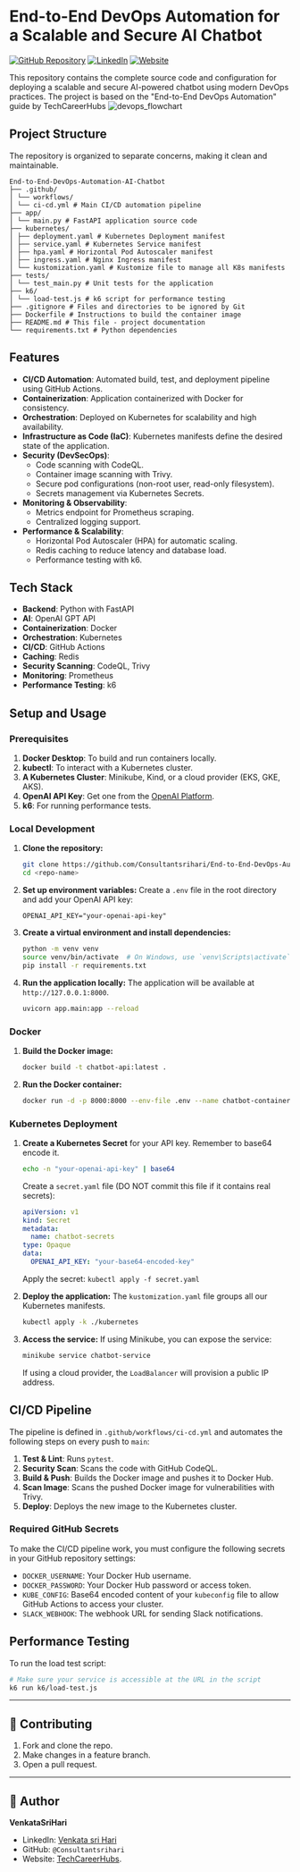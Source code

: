 # End-to-End DevOps Automation for a Scalable and Secure AI Chatbot

[![GitHub Repository](https://img.shields.io/badge/GitHub-View%20on%20GitHub-blue?logo=github)]((https://github.com/Consultantsrihari/End-to-End-DevOps-Automation-AI-Chatbot.git))
[![LinkedIn](https://img.shields.io/badge/LinkedIn-Connect-blue?logo=linkedin)](https://www.linkedin.com/in/VenkataSriHari)
[![Website](https://img.shields.io/badge/Website-Visit-green?logo=google-chrome)](https://Techcareerhubs.com)

This repository contains the complete source code and configuration for deploying a scalable and secure AI-powered chatbot using modern DevOps practices. The project is based on the "End-to-End DevOps Automation" guide by TechCareerHubs
![devops_flowchart](https://github.com/user-attachments/assets/e73bb0c0-9062-42ab-837b-dfa2a9e06460)


## Project Structure
The repository is organized to separate concerns, making it clean and maintainable.
```
End-to-End-DevOps-Automation-AI-Chatbot
├── .github/
│ └── workflows/
│ └── ci-cd.yml # Main CI/CD automation pipeline
├── app/
│ └── main.py # FastAPI application source code
├── kubernetes/
│ ├── deployment.yaml # Kubernetes Deployment manifest
│ ├── service.yaml # Kubernetes Service manifest
│ ├── hpa.yaml # Horizontal Pod Autoscaler manifest
│ ├── ingress.yaml # Nginx Ingress manifest
│ └── kustomization.yaml # Kustomize file to manage all K8s manifests
├── tests/
│ └── test_main.py # Unit tests for the application
├── k6/
│ └── load-test.js # k6 script for performance testing
├── .gitignore # Files and directories to be ignored by Git
├── Dockerfile # Instructions to build the container image
├── README.md # This file - project documentation
└── requirements.txt # Python dependencies
```

## Features
- **CI/CD Automation**: Automated build, test, and deployment pipeline using GitHub Actions.
- **Containerization**: Application containerized with Docker for consistency.
- **Orchestration**: Deployed on Kubernetes for scalability and high availability.
- **Infrastructure as Code (IaC)**: Kubernetes manifests define the desired state of the application.
- **Security (DevSecOps)**:
  - Code scanning with CodeQL.
  - Container image scanning with Trivy.
  - Secure pod configurations (non-root user, read-only filesystem).
  - Secrets management via Kubernetes Secrets.
- **Monitoring & Observability**:
  - Metrics endpoint for Prometheus scraping.
  - Centralized logging support.
- **Performance & Scalability**:
  - Horizontal Pod Autoscaler (HPA) for automatic scaling.
  - Redis caching to reduce latency and database load.
  - Performance testing with k6.

## Tech Stack
- **Backend**: Python with FastAPI
- **AI**: OpenAI GPT API
- **Containerization**: Docker
- **Orchestration**: Kubernetes
- **CI/CD**: GitHub Actions
- **Caching**: Redis
- **Security Scanning**: CodeQL, Trivy
- **Monitoring**: Prometheus
- **Performance Testing**: k6

## Setup and Usage

### Prerequisites
1.  **Docker Desktop**: To build and run containers locally.
2.  **kubectl**: To interact with a Kubernetes cluster.
3.  **A Kubernetes Cluster**: Minikube, Kind, or a cloud provider (EKS, GKE, AKS).
4.  **OpenAI API Key**: Get one from the [OpenAI Platform](https://platform.openai.com/).
5.  **k6**: For running performance tests.

### Local Development
1.  **Clone the repository:**
    ```bash
    git clone https://github.com/Consultantsrihari/End-to-End-DevOps-Automation-AI-Chatbot.git
    cd <repo-name>
    ```

2.  **Set up environment variables:**
    Create a `.env` file in the root directory and add your OpenAI API key:
    ```
    OPENAI_API_KEY="your-openai-api-key"
    ```

3.  **Create a virtual environment and install dependencies:**
    ```bash
    python -m venv venv
    source venv/bin/activate  # On Windows, use `venv\Scripts\activate`
    pip install -r requirements.txt
    ```

4.  **Run the application locally:**
    The application will be available at `http://127.0.0.1:8000`.
    ```bash
    uvicorn app.main:app --reload
    ```

### Docker
1.  **Build the Docker image:**
    ```bash
    docker build -t chatbot-api:latest .
    ```

2.  **Run the Docker container:**
    ```bash
    docker run -d -p 8000:8000 --env-file .env --name chatbot-container chatbot-api:latest
    ```

### Kubernetes Deployment
1.  **Create a Kubernetes Secret** for your API key. Remember to base64 encode it.
    ```bash
    echo -n "your-openai-api-key" | base64
    ```
    Create a `secret.yaml` file (DO NOT commit this file if it contains real secrets):
    ```yaml
    apiVersion: v1
    kind: Secret
    metadata:
      name: chatbot-secrets
    type: Opaque
    data:
      OPENAI_API_KEY: "your-base64-encoded-key"
    ```
    Apply the secret: `kubectl apply -f secret.yaml`

2.  **Deploy the application:**
    The `kustomization.yaml` file groups all our Kubernetes manifests.
    ```bash
    kubectl apply -k ./kubernetes
    ```

3.  **Access the service:**
    If using Minikube, you can expose the service:
    ```bash
    minikube service chatbot-service
    ```
    If using a cloud provider, the `LoadBalancer` will provision a public IP address.

## CI/CD Pipeline
The pipeline is defined in `.github/workflows/ci-cd.yml` and automates the following steps on every push to `main`:
1.  **Test & Lint**: Runs `pytest`.
2.  **Security Scan**: Scans the code with GitHub CodeQL.
3.  **Build & Push**: Builds the Docker image and pushes it to Docker Hub.
4.  **Scan Image**: Scans the pushed Docker image for vulnerabilities with Trivy.
5.  **Deploy**: Deploys the new image to the Kubernetes cluster.

### Required GitHub Secrets
To make the CI/CD pipeline work, you must configure the following secrets in your GitHub repository settings:
- `DOCKER_USERNAME`: Your Docker Hub username.
- `DOCKER_PASSWORD`: Your Docker Hub password or access token.
- `KUBE_CONFIG`: Base64 encoded content of your `kubeconfig` file to allow GitHub Actions to access your cluster.
- `SLACK_WEBHOOK`: The webhook URL for sending Slack notifications.

## Performance Testing
To run the load test script:
```bash
# Make sure your service is accessible at the URL in the script
k6 run k6/load-test.js
```
---

## 🤝 Contributing

1. Fork and clone the repo.
2. Make changes in a feature branch.
3. Open a pull request.

---

## 👤 Author

**VenkataSriHari**

*   LinkedIn: [Venkata sri Hari](https://www.linkedin.com/in/venkatasrihari/)
*   GitHub: `@Consultantsrihari`
*   Website: [TechCareerHubs](https://techcareerhubs.com/).
